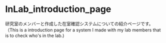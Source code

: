 # InLab_introduction_page
研究室のメンバーと作成した在室確認システムについての紹介ページです。（This is a introduction page for a system I made with my lab members that is to check who's in the lab.)
